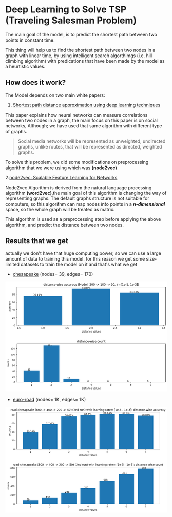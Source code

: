 # Deep Learning to Solve TSP (Traveling Salesman Problem)

The main goal of the model, is to predict the shortest path between two points in constant time.

This thing will help us to find the shortest path between two nodes in a graph with linear time, by using intelligent search algorthimgs (i.e. hill climbing algorithm) with predications that have been made by the model as a heurtistic values.

## How does it work?

The Model depends on two main white papers:

1. [Shortest path distance approximation using deep learning techniques](https://arxiv.org/pdf/2002.05257)

This paper explains how neural networks can measure correlations between two nodes in a graph, the main focus on this paper is on social networks, Although; we have used that same algorithm with different type of graphs.

> Social media networks will be represented as unweighted, undirected graphs, unlike routes, that will be represented as directed, weighted graphs.

To solve this problem, we did some modifications on preprocessing algorithm that we were using which was __(node2vec)__

2.[node2vec: Scalable Feature Learning for Networks](https://arxiv.org/abs/1607.00653)

Node2vec Algorithm is derived from the natural language processing algorithm __(word2vec)__,the main goal of this algorithm is changing the way of representing graphs.
The default graphs structure is not suitable for computers, so this algorithm can map nodes into points in a ___n-dimensional___ space, so the whole graph will be treated as matrix.

This algorithm is used as a preprocessing step before applying the above algorithm, and predict the distance between two nodes.

## Results that we get

actually we don't have that huge computing power, so we can use a large amount of data to training this model. for this reason we get some size-limited datasets to train the model on it and that's what we get

* [chesapeake](https://networkrepository.com/road-chesapeake.php) (nodes= 39, edges= 170)

![accuracy histogram](final_results/chesapeake_results/200_100_50_nn/default_1.png)

* [euro-road](https://networkrepository.com/road-euroroad.php) (nodes= 1K, edges= 1K)

![confusion matrix for euro-road](final_results/euroroad_results/final_1.png)